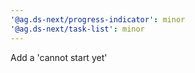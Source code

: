```yaml
---
'@ag.ds-next/progress-indicator': minor
'@ag.ds-next/task-list': minor
---
```


Add a 'cannot start yet'
